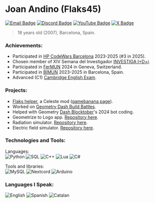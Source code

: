 # Joan Andino (Flaks45)
[![Email Badge][EmailBadge]][Email]
[![Discord Badge][DiscordBadge]][Discord]
[![YouTube Badge][YouTubeBadge]][YouTube]
[![X Badge][XBadge]][X]

> 18 years old (2007), Barcelona, Spain.

### Achievements:
- Participated in [HP CodeWars Barcelona](https://codewarsbcn.hpcloud.hp.com/) 2023-2025 (#3 in 2025).
- Chosen member of XIV Semana del Investigador [INVESTIGA I+D+i](https://www.programainvestiga.org/).
- Participated in [FerMUN](https://fermun.org/en/) 2024 in Geneva, Switzerland.
- Participated in [BIMUN](https://www.bimunbarcelona.com/) 2023-2025 in Barcelona, Spain.
- Advanced (C1) [Cambridge English Exam](https://www.cambridgeenglish.org/exams-and-tests/advanced/).

### Projects:
- [Flaks helper](https://github.com/Flaks45/FlaksHelper), a Celeste mod ([gamebanana page](https://gamebanana.com/mods/602478)).
- Worked on [Geometry Dash Build Battles][GeometryDashBuildBattles].
- Helped with Geometry [Dash Blocktober][Blocktober]'s 2024 bot coding.
- Geometrize to Logo app. [Repository here][GeometrizeToLogo].
- Radiation simulator. [Repository here][RadiationSimulator].
- Electric field simulator. [Repository here][ElectricField].

### Technologies and Tools:
Languages: <br>
![Python](https://img.shields.io/badge/Python-3776AB?style=for-the-badge&logo=Python&logoColor=white)
![SQL](https://img.shields.io/badge/SQL-4479A1?style=for-the-badge&logo=MySQL&logoColor=white)
![C++](https://img.shields.io/badge/C++-00599C?style=for-the-badge&logo=C%2B%2B&logoColor=white)
![Lua](https://img.shields.io/badge/Lua-2C2D72?style=for-the-badge&logo=Lua&logoColor=white)
![C#](https://img.shields.io/badge/C%23-66006c?style=for-the-badge&logo=C%2B%2B&logoColor=white)

Tools and libraries: <br>
![MySQL](https://img.shields.io/badge/MySQL-005C84?style=for-the-badge&logo=mysql&logoColor=white)
![Nextcord](https://img.shields.io/badge/Nextcord-5865F2?style=for-the-badge&logo=discord&logoColor=white)
![Arduino](https://img.shields.io/badge/Arduino-00878F?style=for-the-badge&logo=Arduino&logoColor=white)

### Languages I Speak:
![English](https://img.shields.io/badge/English-005C84?style=for-the-badge&logo=emoji%2Bflag%2Bgb&logoColor=white)
![Spanish](https://img.shields.io/badge/Spanish-EA3B2F?style=for-the-badge&logo=emoji%2Bflag%2Bes&logoColor=white)
![Catalan](https://img.shields.io/badge/Catalan-FF9800?style=for-the-badge&logo=emoji%2Bflag%2Bcat&logoColor=white)

[DiscordBadge]: https://img.shields.io/badge/Discord-7289DA?style=for-the-badge&logo=discord&logoColor=white
[Discord]: https://discord.com/users/626491450955399188
[EmailBadge]: https://img.shields.io/badge/Email-D14836?style=for-the-badge&logo=gmail&logoColor=white
[Email]: mailto:contactflaks@gmail.com
[YouTubeBadge]: https://img.shields.io/badge/YouTube-FF0000?style=for-the-badge&logo=youtube&logoColor=white
[YouTube]: https://www.youtube.com/@flaks8909
[XBadge]: https://img.shields.io/badge/Twitter-1DA1F2?style=for-the-badge&logo=twitter&logoColor=white
[X]: https://x.com/Flaks453
[GeometryDashBadge]: https://img.shields.io/badge/Geometry%20Dash-FF5500?style=for-the-badge&logo=geometrydash&logoColor=white
[GeometryDash]: https://gdbrowser.com/u/flaks45
[GeometrizeToLogo]: https://github.com/Flaks45/Geometrize-to-logo
[RadiationSimulator]: http://github.com/Flaks45/radiation_simulator/
[ElectricField]: https://github.com/Flaks45/Electric-field
[GeometryDashBuildBattles]: https://gdbuildbattles.neocities.org/
[Blocktober]: https://x.com/blocktobergd_
